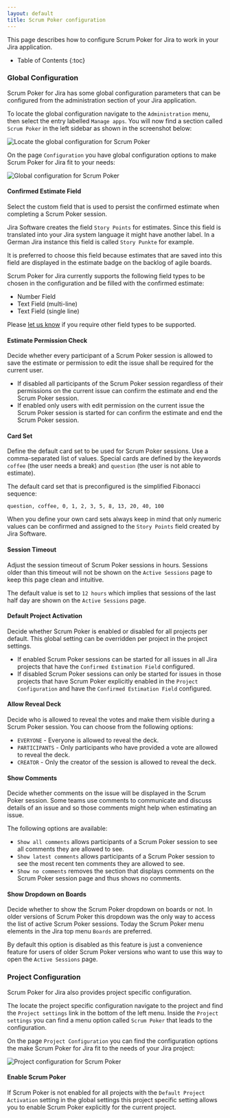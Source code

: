 ```yaml
---
layout: default
title: Scrum Poker configuration
---
```


This page describes how to configure Scrum Poker for Jira to work in your Jira application.

* Table of Contents
{:toc}

### Global Configuration

Scrum Poker for Jira has some global configuration parameters that can be configured from the administration section of your Jira application.

To locate the global configuration navigate to the `Administration` menu, then select the entry labelled `Manage apps`.
You will now find a section called `Scrum Poker` in the left sidebar as shown in the screenshot below:

![Locate the global configuration for Scrum Poker](/images/scrum-poker-configuration-locate-page.png) 

On the page `Configuration` you have global configuration options to make Scrum Poker for Jira fit to your needs:

![Global configuration for Scrum Poker](/images/scrum-poker-configuration-page.png) 

#### Confirmed Estimate Field

Select the custom field that is used to persist the confirmed estimate when completing a Scrum Poker session.

Jira Software creates the field `Story Points` for estimates.
Since this field is translated into your Jira system language it might have another label.
In a German Jira instance this field is called `Story Punkte` for example.

It is preferred to choose this field because estimates that are saved into this field are displayed in the estimate badge on the backlog of agile boards.

Scrum Poker for Jira currently supports the following field types to be chosen in the configuration and be filled with the confirmed estimate:

* Number Field
* Text Field (multi-line)
* Text Field (single line)

Please [let us know](/support) if you require other field types to be supported.

#### Estimate Permission Check

Decide whether every participant of a Scrum Poker session is allowed to save the estimate or permission to edit the issue shall be required for the current user.

* If disabled all participants of the Scrum Poker session regardless of their permissions on the current issue can confirm the estimate and end the Scrum Poker session.
* If enabled only users with edit permission on the current issue the Scrum Poker session is started for can confirm the estimate and end the Scrum Poker session.

#### Card Set

Define the default card set to be used for Scrum Poker sessions. 
Use a comma-separated list of values. 
Special cards are defined by the keywords `coffee` (the user needs a break) and `question` (the user is not able to estimate).

The default card set that is preconfigured is the simplified Fibonacci sequence:

    question, coffee, 0, 1, 2, 3, 5, 8, 13, 20, 40, 100

When you define your own card sets always keep in mind that only numeric values can be confirmed and assigned to the `Story Points` field created by Jira Software.

#### Session Timeout

Adjust the session timeout of Scrum Poker sessions in hours.
Sessions older than this timeout will not be shown on the `Active Sessions` page to keep this page clean and intuitive.

The default value is set to `12 hours` which implies that sessions of the last half day are shown on the `Active Sessions` page.

#### Default Project Activation

Decide whether Scrum Poker is enabled or disabled for all projects per default.
This global setting can be overridden per project in the project settings.

* If enabled Scrum Poker sessions can be started for all issues in all Jira projects that have the `Confirmed Estimation Field` configured.
* If disabled Scrum Poker sessions can only be started for issues in those projects that have Scrum Poker explicitly enabled in the `Project Configuration` and have the `Confirmed Estimation Field` configured. 

#### Allow Reveal Deck

Decide who is allowed to reveal the votes and make them visible during a Scrum Poker session. You can choose from the following options:

* `EVERYONE` - Everyone is allowed to reveal the deck.
* `PARTICIPANTS` - Only participants who have provided a vote are allowed to reveal the deck.
* `CREATOR` - Only the creator of the session is allowed to reveal the deck.

#### Show Comments

Decide whether comments on the issue will be displayed in the Scrum Poker session.
Some teams use comments to communicate and discuss details of an issue and so those comments might help when estimating an issue. 

The following options are available: 

* `Show all comments` allows participants of a Scrum Poker session to see all comments they are allowed to see.
* `Show latest comments` allows participants of a Scrum Poker session to see the most recent ten comments they are allowed to see.
* `Show no comments` removes the section that displays comments on the Scrum Poker session page and thus shows no comments. 

#### Show Dropdown on Boards

Decide whether to show the Scrum Poker dropdown on boards or not.
In older versions of Scrum Poker this dropdown was the only way to access the list of active Scrum Poker sessions.
Today the Scrum Poker menu elements in the Jira top menu `Boards` are preferred.

By default this option is disabled as this feature is just a convenience feature for users of older Scrum Poker versions who want to use this way to open the `Active Sessions` page. 

### Project Configuration

Scrum Poker for Jira also provides project specific configuration.

The locate the project specific configuration navigate to the project and find the `Project settings` link in the bottom of the left menu.
Inside the `Project settings` you can find a menu option called `Scrum Poker` that leads to the configuration.

On the page `Project Configuration` you can find the configuration options the make Scrum Poker for Jira fit to the needs of your Jira project:

![Project configuration for Scrum Poker](/images/scrum-poker-configuration-project-page.png) 

#### Enable Scrum Poker

If Scrum Poker is not enabled for all projects with the `Default Project Activation` setting in the global settings this project specific setting allows you to enable Scrum Poker explicitly for the current project.

